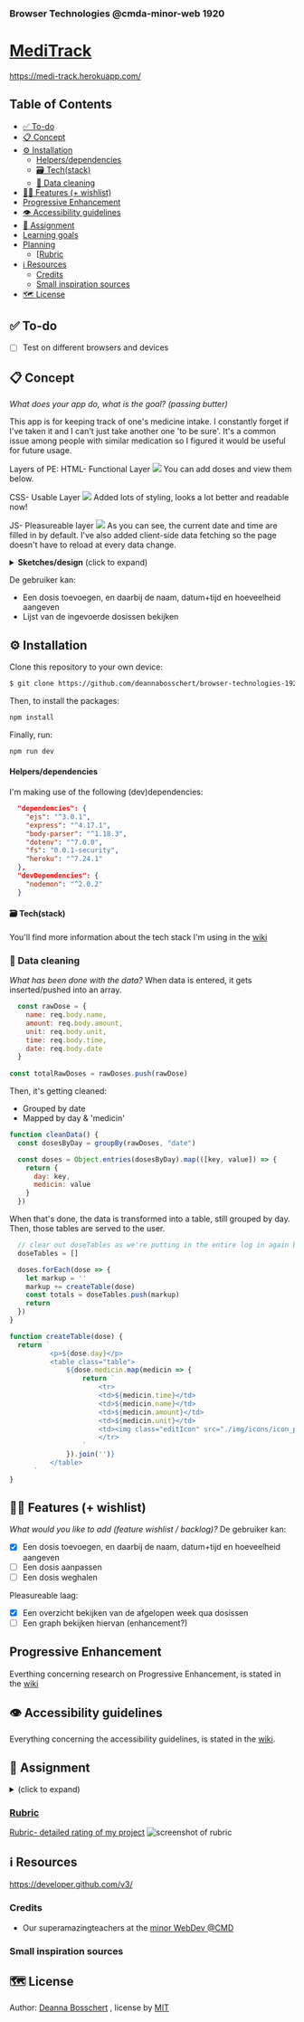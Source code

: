 ### Browser Technologies @cmda-minor-web 1920
# [MediTrack](https://medi-track.herokuapp.com/)
https://medi-track.herokuapp.com/

## Table of Contents

<!-- toc -->

- [✅ To-do](#--to-do)
- [📋 Concept](#---concept)
- [⚙️ Installation](#---installation)
    + [Helpers/dependencies](#helpers-dependencies)
    + [🗃 Tech(stack)](#---tech-stack-)
  * [💽 Data cleaning](#---data-cleaning)
- [👯🏿‍ Features (+ wishlist)](#------features----wishlist-)
- [Progressive Enhancement](#progressive-enhancement)
- [👁️ Accessibility guidelines](#----accessibility-guidelines)
- [🏫 Assignment](#---assignment)
- [Learning goals](#learning-goals)
- [Planning](#planning)
  * [[Rubric](https://github.com/deannabosschert/browser-technologies-1920)
- [ℹ️ Resources](#---resources)
  * [Credits](#credits)
  * [Small inspiration sources](#small-inspiration-sources)
- [🗺️ License](#----license)

<!-- tocstop -->

## ✅ To-do
- [ ] Test on different browsers and devices


## 📋 Concept
_What does your app do, what is the goal? (passing butter)_

This app is for keeping track of one's medicine intake. I constantly forget if I've taken it and I can't just take another one 'to be sure'. It's a common issue among people with similar medication so I figured it would be useful for future usage.


Layers of PE:
HTML- Functional Layer
![](https://paper-attachments.dropbox.com/s_E738BB6FFB4AEB2B6A43933E987688AE3C38F02D76F07524B4E0AA9AC643E50F_1593690476020_Screenshot+2020-07-02+at+13.47.23.png)
You can add doses and view them below.

CSS- Usable Layer
![](https://paper-attachments.dropbox.com/s_E738BB6FFB4AEB2B6A43933E987688AE3C38F02D76F07524B4E0AA9AC643E50F_1593690589042_Screenshot+2020-07-02+at+13.49.42.png)
Added lots of styling, looks a lot better and readable now!

JS- Pleasureable layer
![](https://paper-attachments.dropbox.com/s_E738BB6FFB4AEB2B6A43933E987688AE3C38F02D76F07524B4E0AA9AC643E50F_1593690557713_Screenshot+2020-07-02+at+13.49.11.png)
As you can see, the current date and time are filled in by default.
I've also added client-side data fetching so the page doesn't have to reload at every data change.

<details>
  <summary><strong>Sketches/design</strong> (click to expand)</summary>

Homepage && Add dose (when user clicks on '+')
![homepage](https://github.com/deannabosschert/browser-technologies-1920/blob/master/public/img/documentation/wireframes_v2.png)


Homepage

![homepage](https://github.com/deannabosschert/browser-technologies-1920/blob/master/public/img/documentation/screen_overview_v2.png)
Add dose (when user clicks on '+') 

![add dose-popup](https://github.com/deannabosschert/browser-technologies-1920/blob/master/public/img/documentation/screen_addDose_v2.png)
</details>


De gebruiker kan:
* Een dosis toevoegen, en daarbij de naam, datum+tijd en hoeveelheid aangeven
* Lijst van de ingevoerde dosissen bekijken


## ⚙️ Installation
Clone this repository to your own device:
```bash
$ git clone https://github.com/deannabosschert/browser-technologies-1920.git
```


Then, to install the packages:
```bash
npm install
```


Finally, run:
```bash
npm run dev
```

#### Helpers/dependencies
I'm making use of the following (dev)dependencies:
```json
  "dependencies": {
    "ejs": "^3.0.1",
    "express": "^4.17.1",
    "body-parser": "^1.18.3",
    "dotenv": "^7.0.0",
    "fs": "0.0.1-security",
    "heroku": "^7.24.1"
  },
  "devDependencies": {
    "nodemon": "^2.0.2"
  }
```

#### 🗃 Tech(stack)
You'll find more information about the tech stack I'm using in the [wiki](https://github.com/deannabosschert/browser-technologies-1920/wiki/%F0%9F%97%83-Tech(stack))



### 💽 Data cleaning
_What has been done with the data?_
When data is entered, it gets inserted/pushed into an array.
```js
  const rawDose = {
    name: req.body.name,
    amount: req.body.amount,
    unit: req.body.unit,
    time: req.body.time,
    date: req.body.date
  }
  
const totalRawDoses = rawDoses.push(rawDose)
```

Then, it's getting cleaned:
- Grouped by date
- Mapped by day & 'medicin' 


```js
function cleanData() {
  const dosesByDay = groupBy(rawDoses, "date")

  const doses = Object.entries(dosesByDay).map(([key, value]) => {
    return {
      day: key,
      medicin: value
    }
  })
```


When that's done, the data is transformed into a table, still grouped by day.
Then, those tables are served to the user.


```js
  // clear out doseTables as we're putting in the entire log in again bc of regrouping
  doseTables = []

  doses.forEach(dose => {
    let markup = ''
    markup += createTable(dose)
    const totals = doseTables.push(markup)
    return
  })
}
```

```js
function createTable(dose) {
  return `
          <p>${dose.day}</p>
          <table class="table">
              ${dose.medicin.map(medicin => {
                  return `
                      <tr>
                      <td>${medicin.time}</td>
                      <td>${medicin.name}</td>
                      <td>${medicin.amount}</td>
                      <td>${medicin.unit}</td>
                      <td><img class="editIcon" src="./img/icons/icon_pencil.png" alt="edit"></td>
                      </tr>
                  `
              }).join('')}
          </table>
      `
}

```


## 👯🏿‍ Features (+ wishlist)
_What would you like to add (feature wishlist / backlog)?_
De gebruiker kan:
- [x] Een dosis toevoegen, en daarbij de naam, datum+tijd en hoeveelheid aangeven
- [ ] Een dosis aanpassen
- [ ] Een dosis weghalen

Pleasureable laag:
- [x] Een overzicht bekijken van de afgelopen week qua dosissen
- [ ] Een graph bekijken hiervan (enhancement?)

## Progressive Enhancement
Everthing concerning research on Progressive Enhancement, is stated in the [wiki](https://github.com/deannabosschert/browser-technologies-1920/wiki/research)

## 👁️ Accessibility guidelines
Everything concerning the accessibility guidelines, is stated in the [wiki](https://github.com/deannabosschert/browser-technologies-1920/wiki/research#accessibility).

## 🏫 Assignment
<details>
  <summary></strong> (click to expand)</summary>
  In this course I learned to make, design and develop robust, accessible websites.

In het vak Browser Technologies leer je hoe je goede, robuuste, toegankelijke websites maakt. Je gaat leren over Progressive Enhancement, Feature Detection en Fallback. Het web is er voor iedereen. In dit vak leer je hoe je daarvoor kan zorgen.

Een van de mooiste principes van het web is dat het er echt is voor iedereen. Iedereen met een computer en een browser moet gebruik kunnen maken van het web. Het web is geen gecontroleerde (programmeer) omgeving. Je kan er gerust van uit gaan dat niemand precies hetzelfde te zien krijgt als wat jij in jouw browser ziet. Er zijn technische beperkingen, zoals- Afmetingen van de browser - Grootte van het apparaat - Manier van interactie - Kwaliteit van de hardware - Kwaliteit van het netwerk. En er zijn mensen. Allemaal verschillende mensen ... Hoe zorg je er dan voor dat websites het altijd doen?

## Learning goals
- _je leert Browser Technologies te onderzoeken, testen en implementeren als enhancement._
- _je leert wat Progressive enhancement is en hoe je dit kan toepassen._
- _je leert hoe je Feature Detection doet en wat je kan doen als een 'feature' niet werkt of wordt ondersteund._

## Planning

| Planning  | Woensdag  |  Donderdag | Vrijdag  |
|---|---|---|---|
| <a href=#week-1>Week 1</a>  | Introductie, College over Progressive enhancement + briefing opdracht 1.1 | College Browser detect + presentaties opdracht 1.1 + briefing opdracht 1.2 Fork je OBA  | Feedbackgesprekken |
| <a href=#week-2>Week 2</a>  | College Feature detect & browsers + Briefing opdracht 2  | College Q&A + werken aan de opdracht | Feedbackgesprekken  |
| <a href=#week-3>Week 3</a>  | College Notificaties + werken aan de opdracht  |  College Q&A + werken aan de opdracht | Feedbackgesprekken  |
| <a href=#week-4>Week 4</a>  | Beoordelingsgesprekken |  |  |

</details>

### [Rubric](https://docs.google.com/spreadsheets/d/1MV3BWwwg_Zz1n-S_qOM4iSm4gA4M6g0xAxGacyaPuac/edit#gid=0)

[Rubric- detailed rating of my project](https://github.com/deannabosschert/browser-technologies-1920/wiki/Rubric)
![screenshot of rubric](https://github.com/deannabosschert/browser-technologies-1920/blob/master/public/img/documentation/rubric.jpg)


## ℹ️ Resources
https://developer.github.com/v3/

### Credits
- Our superamazingteachers at the [minor WebDev @CMD](https://github.com/cmda-minor-web/browser-technologies-1920)

### Small inspiration sources

## 🗺️ License

Author: [Deanna Bosschert](https://github.com/deannabosschert) , license by
[MIT](https://github.com/deannabosschert/browser-technologies-1920/blob/master/LICENSE)
